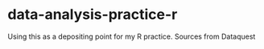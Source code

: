# data-analysis-practice-r
Using this as a depositing point for my R practice.
Sources from Dataquest
